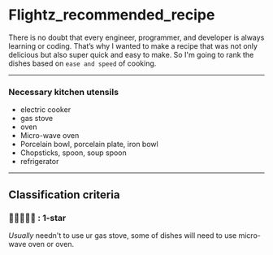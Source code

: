 # Flightz_recommended_recipe
There is no doubt that every engineer, programmer, and developer is always learning or coding. That’s why I wanted to make a recipe that was not only delicious but also super quick and easy to make. So I'm going to rank the dishes based on `ease and speed` of cooking.   

---  

### Necessary kitchen utensils
* electric cooker
* gas stove
* oven
* Micro-wave oven
* Porcelain bowl, porcelain plate, iron bowl
* Chopsticks, spoon, soup spoon
* refrigerator

---

## Classification criteria
### 🔷🔶🔶🔶🔶 : **1-star**  
*Usually* needn't to use ur gas stove, some of dishes will need to use micro-wave oven or oven.

